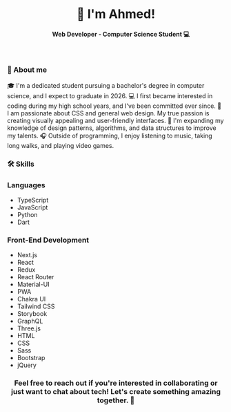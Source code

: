 <h1 align="center">
🌟 I'm Ahmed!
</h1>
<h4 align="center">
&nbsp;&nbsp;&nbsp;&nbsp;&nbsp;&nbsp;&nbsp;Web Developer - Computer Science Student 💻
</h4>
<br>

### 🚀 About me
🎓   I'm a dedicated student pursuing a bachelor's degree in computer science, and I expect to graduate in 2026.
💻   I first became interested in coding during my high school years, and I've been committed ever since.
🎨   I am passionate about CSS and general web design. My true passion is creating visually appealing and user-friendly interfaces.
🌱   I'm expanding my knowledge of design patterns, algorithms, and data structures to improve my talents.
🎧   Outside of programming, I enjoy listening to music, taking long walks, and playing video games.

### 🛠️ Skills

### Languages
- TypeScript
- JavaScript
- Python
- Dart

### Front-End Development
- Next.js
- React
- Redux
- React Router
- Material-UI
- PWA
- Chakra UI
- Tailwind CSS
- Storybook
- GraphQL
- Three.js
- HTML
- CSS
- Sass
- Bootstrap
- jQuery

<h3 align="center">
  Feel free to reach out if you're interested in collaborating or just want to chat about tech! Let's create something amazing together. 🚀
</h3>
